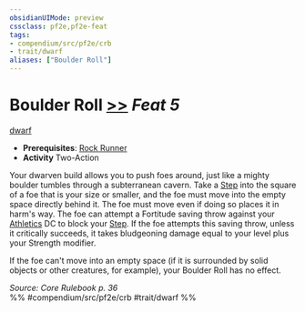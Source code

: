 ```yaml
---
obsidianUIMode: preview
cssclass: pf2e,pf2e-feat
tags:
- compendium/src/pf2e/crb
- trait/dwarf
aliases: ["Boulder Roll"]
---
```

# Boulder Roll  [>>](/rules/core-rulebook/chapter-9-playing-the-game.md#Actions "Two-Action") *Feat 5*  
[dwarf](/rules/traits/dwarf.md)  

- **Prerequisites**: [Rock Runner](/compendium/feats/rock-runner.md)
- **Activity** Two-Action

Your dwarven build allows you to push foes around, just like a mighty boulder tumbles through a subterranean cavern. Take a [Step](/rules/actions/step.md) into the square of a foe that is your size or smaller, and the foe must move into the empty space directly behind it. The foe must move even if doing so places it in harm's way. The foe can attempt a Fortitude saving throw against your [Athletics](/compendium/skills.md#Athletics) DC to block your [Step](/rules/actions/step.md). If the foe attempts this saving throw, unless it critically succeeds, it takes bludgeoning damage equal to your level plus your Strength modifier.

If the foe can't move into an empty space (if it is surrounded by solid objects or other creatures, for example), your Boulder Roll has no effect.

*Source: Core Rulebook p. 36*  
%% #compendium/src/pf2e/crb #trait/dwarf %%